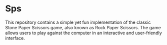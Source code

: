# Sps
This repository contains a simple yet fun implementation of the classic Stone Paper Scissors game, also known as Rock Paper Scissors. The game allows users to play against the computer in an interactive and user-friendly interface.
